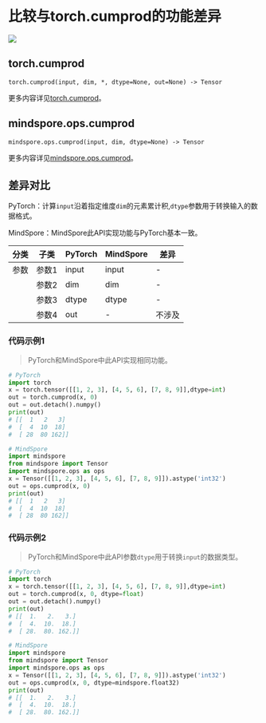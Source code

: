 # 比较与torch.cumprod的功能差异

<a href="https://gitee.com/mindspore/docs/blob/master/docs/mindspore/source_zh_cn/note/api_mapping/pytorch_diff/cumprod.md" target="_blank"><img src="https://mindspore-website.obs.cn-north-4.myhuaweicloud.com/website-images/master/resource/_static/logo_source.png"></a>
## torch.cumprod

```text
torch.cumprod(input, dim, *, dtype=None, out=None) -> Tensor
```

更多内容详见[torch.cumprod](https://pytorch.org/docs/1.8.1/generated/torch.cumprod.html)。

## mindspore.ops.cumprod

```text
mindspore.ops.cumprod(input, dim, dtype=None) -> Tensor
```

更多内容详见[mindspore.ops.cumprod](https://www.mindspore.cn/docs/zh-CN/master/api_python/ops/mindspore.ops.cumprod.html)。

## 差异对比

PyTorch：计算`input`沿着指定维度`dim`的元素累计积,`dtype`参数用于转换输入的数据格式。

MindSpore：MindSpore此API实现功能与PyTorch基本一致。

| 分类 | 子类 |PyTorch | MindSpore | 差异 |
| --- | --- | --- | --- |---|
| 参数| 参数1 | input | input | - |
| | 参数2 | dim | dim | - |
| | 参数3 | dtype | dtype | - |
| | 参数4 | out | - | 不涉及 |

### 代码示例1

> PyTorch和MindSpore中此API实现相同功能。

```python
# PyTorch
import torch
x = torch.tensor([[1, 2, 3], [4, 5, 6], [7, 8, 9]],dtype=int)
out = torch.cumprod(x, 0)
out = out.detach().numpy()
print(out)
# [[  1   2   3]
#  [  4  10  18]
#  [ 28  80 162]]

# MindSpore
import mindspore
from mindspore import Tensor
import mindspore.ops as ops
x = Tensor([[1, 2, 3], [4, 5, 6], [7, 8, 9]]).astype('int32')
out = ops.cumprod(x, 0)
print(out)
# [[  1   2   3]
#  [  4  10  18]
#  [ 28  80 162]]
```

### 代码示例2

> PyTorch和MindSpore中此API参数`dtype`用于转换`input`的数据类型。

```python
# PyTorch
import torch
x = torch.tensor([[1, 2, 3], [4, 5, 6], [7, 8, 9]],dtype=int)
out = torch.cumprod(x, 0, dtype=float)
out = out.detach().numpy()
print(out)
# [[  1.   2.   3.]
#  [  4.  10.  18.]
#  [ 28.  80. 162.]]

# MindSpore
import mindspore
from mindspore import Tensor
import mindspore.ops as ops
x = Tensor([[1, 2, 3], [4, 5, 6], [7, 8, 9]]).astype('int32')
out = ops.cumprod(x, 0, dtype=mindspore.float32)
print(out)
# [[  1.   2.   3.]
#  [  4.  10.  18.]
#  [ 28.  80. 162.]]
```
